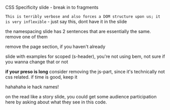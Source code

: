 CSS Specificity slide - break in to fragments

`This is terribly verbose and also forces a DOM structure upon us; it is very inflexible` - just say this, dont have it in the slide

the namespacing slide has 2 sentences that are essentially the same. remove one of them

remove the page section, if you haven't already

slide with examples for scoped (s-header), you're not using bem, not sure if you wanna change that or not

**if your preso is long** consider removing the js-part, since it's technically not css related. if time is good, keep it

hahahaha ie hack names!

on the read like a story slide, you could get some audience participation here by asking about what they see in this code.

